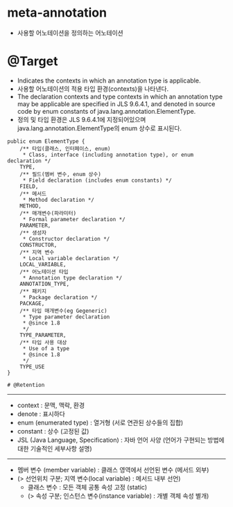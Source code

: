 # meta-annotation
- 사용할 어노테이션을 정의하는 어노테이션

# @Target
- Indicates the contexts in which an annotation type is applicable.
- 사용할 어노테이션의 적용 타입 환경(contexts)을 나타낸다.
- The declaration contexts and type contexts in which an annotation type may be applicable are specified in JLS 9.6.4.1, and denoted in source code by enum constants of java.lang.annotation.ElementType.
- 정의 및 타입 환경은 JLS 9.6.4.1에 지정되어있으며 java.lang.annotation.ElementType의 enum 상수로 표시된다. 
```
public enum ElementType {
    /** 타입(클래스, 인터페이스, enum)
     * Class, interface (including annotation type), or enum declaration */
    TYPE,
    /** 필드(멤버 변수, enum 상수)
     * Field declaration (includes enum constants) */
    FIELD,
    /** 메서드
     * Method declaration */
    METHOD,
    /** 매개변수(파라미터)
     * Formal parameter declaration */
    PARAMETER,
    /** 생성자
     * Constructor declaration */
    CONSTRUCTOR,
    /** 지역 변수
     * Local variable declaration */
    LOCAL_VARIABLE,
    /** 어노테이션 타입
     * Annotation type declaration */
    ANNOTATION_TYPE,
    /** 패키지
     * Package declaration */
    PACKAGE,
    /** 타입 매개변수(eg Gegeneric)
     * Type parameter declaration
     * @since 1.8
     */
    TYPE_PARAMETER,
    /** 타입 사용 대상
     * Use of a type
     * @since 1.8
     */
    TYPE_USE
}

# @Retention

```
* * *
- context : 문맥, 맥락, 환경
- denote : 표시하다
- enum (enumerated type) : 열거형 (서로 연관된 상수들의 집합)
- constant : 상수 (고정된 값)
- JSL (Java Language, Specification) : 자바 언어 사양 (언어가 구현되는 방법에 대한 기술적인 세부사항 설명)
* * *
- 멤버 변수 (member variable) : 클래스 영역에서 선언된 변수 (메서드 외부)
- (> 선언위치 구분; 지역 변수(local variable) : 메서드 내부 선언)
  - 클래스 변수 : 모든 객체 공통 속성 고정 (static)
  - (> 속성 구분; 인스턴스 변수(instance variable) : 개별 객체 속성 별개)

